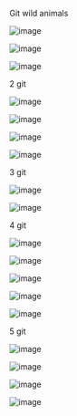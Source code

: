 Git wild animals

![image](https://user-images.githubusercontent.com/97913101/196615017-131bbc76-31eb-46d4-8824-a97b5ef8d65d.png)

![image](https://user-images.githubusercontent.com/97913101/196615058-36972068-2016-4e75-b4a1-87a178072b4c.png)

![image](https://user-images.githubusercontent.com/97913101/196615122-c07c2289-60bf-4912-a257-3ceda346a9bd.png)

2 git

![image](https://user-images.githubusercontent.com/97913101/197966962-75bc1a31-000a-40b6-92b1-82caf3842742.png)

![image](https://user-images.githubusercontent.com/97913101/197967001-520164b0-674b-47bd-b861-ac0110eaba72.png)

![image](https://user-images.githubusercontent.com/97913101/197967023-c362007f-fa1f-4c96-8270-905635b8a81d.png)

![image](https://user-images.githubusercontent.com/97913101/197967078-b5a578fa-a598-4ee7-a943-b1971b563b95.png)

3 git

![image](https://user-images.githubusercontent.com/97913101/198516604-fa7a9262-ffd5-4acd-bdd9-66c37762609f.png)

![image](https://user-images.githubusercontent.com/97913101/198516716-09e95774-ff2b-44ab-ac0e-23e49bd7708b.png)

4 git

![image](https://user-images.githubusercontent.com/97913101/198520729-cdc44847-015f-448f-9420-5eaab630fa45.png)

![image](https://user-images.githubusercontent.com/97913101/198520877-dfc4e88b-8c3e-45cd-88a4-6fa642aa56d2.png)

![image](https://user-images.githubusercontent.com/97913101/198520939-6c3a3193-883c-407b-9753-19257784d742.png)

![image](https://user-images.githubusercontent.com/97913101/198521033-aeb72efa-d5a2-40eb-9b25-03919ec80340.png)

![image](https://user-images.githubusercontent.com/97913101/198521101-88a542f0-4e6b-415f-a430-f66da0cc5d0d.png)

5 git

![image](https://user-images.githubusercontent.com/97913101/198522942-b4114e3e-13f8-4824-95ef-c0e879ba9d74.png)

![image](https://user-images.githubusercontent.com/97913101/198523083-fb89d22b-2afe-4219-8566-f40412a5aa33.png)

![image](https://user-images.githubusercontent.com/97913101/198523188-aa0c3bf4-f285-4c80-a419-ffddee1a5da7.png)

![image](https://user-images.githubusercontent.com/97913101/198523276-14057de4-a5b5-48d7-b4fd-e1769832bc20.png)

